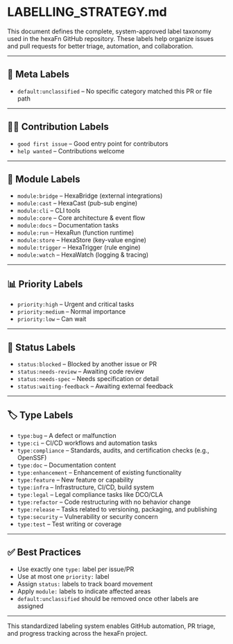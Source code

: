 <!--
SPDX-FileCopyrightText: 2025 Husamettin ARABACI
SPDX-License-Identifier: MIT
-->

# LABELLING_STRATEGY.md

This document defines the complete, system-approved label taxonomy used in the hexaFn GitHub repository. These labels help organize issues and pull requests for better triage, automation, and collaboration.

---

## 🧭 Meta Labels

- `default:unclassified` – No specific category matched this PR or file path

---

## 🧑‍💻 Contribution Labels

- `good first issue` – Good entry point for contributors
- `help wanted` – Contributions welcome

---

## 🧩 Module Labels

- `module:bridge` – HexaBridge (external integrations)
- `module:cast` – HexaCast (pub-sub engine)
- `module:cli` – CLI tools
- `module:core` – Core architecture & event flow
- `module:docs` – Documentation tasks
- `module:run` – HexaRun (function runtime)
- `module:store` – HexaStore (key-value engine)
- `module:trigger` – HexaTrigger (rule engine)
- `module:watch` – HexaWatch (logging & tracing)

---

## 📊 Priority Labels

- `priority:high` – Urgent and critical tasks
- `priority:medium` – Normal importance
- `priority:low` – Can wait

---

## 🔁 Status Labels

- `status:blocked` – Blocked by another issue or PR
- `status:needs-review` – Awaiting code review
- `status:needs-spec` – Needs specification or detail
- `status:waiting-feedback` – Awaiting external feedback

---

## 🏷️ Type Labels

- `type:bug` – A defect or malfunction
- `type:ci` – CI/CD workflows and automation tasks
- `type:compliance` – Standards, audits, and certification checks (e.g., OpenSSF)
- `type:doc` – Documentation content
- `type:enhancement` – Enhancement of existing functionality
- `type:feature` – New feature or capability
- `type:infra` – Infrastructure, CI/CD, build system
- `type:legal` – Legal compliance tasks like DCO/CLA
- `type:refactor` – Code restructuring with no behavior change
- `type:release` – Tasks related to versioning, packaging, and publishing
- `type:security` – Vulnerability or security concern
- `type:test` – Test writing or coverage

---

## ✅ Best Practices

- Use exactly one `type:` label per issue/PR
- Use at most one `priority:` label
- Assign `status:` labels to track board movement
- Apply `module:` labels to indicate affected areas
- `default:unclassified` should be removed once other labels are assigned

---

This standardized labeling system enables GitHub automation, PR triage, and progress tracking across the hexaFn project.
